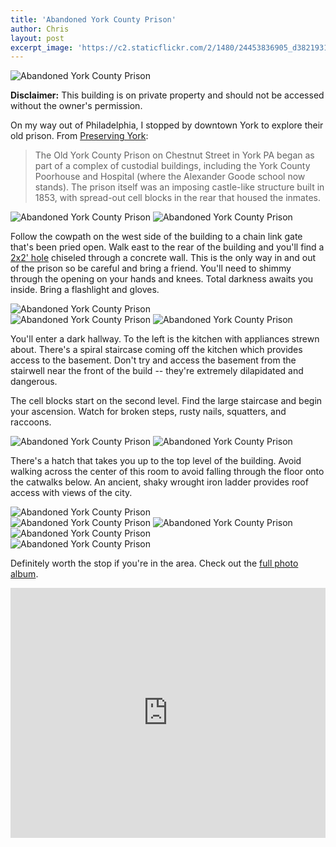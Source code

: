 ```yaml
---
title: 'Abandoned York County Prison'
author: Chris
layout: post
excerpt_image: 'https://c2.staticflickr.com/2/1480/24453836905_d382193138_k.jpg'
---
```


<div class="photos one">
  <img
    data-sizes="auto"
    data-src="https://c2.staticflickr.com/2/1480/24453836905_d382193138_k.jpg"
    data-srcset="https://c2.staticflickr.com/2/1480/24453836905_ce1f21bb3e_c.jpg 800w,
            https://c2.staticflickr.com/2/1480/24453836905_ce1f21bb3e_b.jpg 1024w,
            https://c2.staticflickr.com/2/1480/24453836905_d382193138_k.jpg 2048w"
    alt="Abandoned York County Prison"
    class="lazyload"
    data-action="zoom">
</div>

**Disclaimer:** This building is on private property and should not be accessed without the owner's permission.

On my way out of Philadelphia, I stopped by downtown York to explore their old prison. From [Preserving York](http://web.archive.org/web/20140215000751/http://www.preservingyork.com/2012/10/13/york-county-prison/):

> The Old York County Prison on Chestnut Street in York PA began as part of a complex of custodial buildings, including the York County Poorhouse and Hospital (where the Alexander Goode school now stands). The prison itself was an imposing castle-like structure built in 1853, with spread-out cell blocks in the rear that housed the inmates.

<div class="photos two">
  <img
    data-sizes="auto"
    data-src="https://c2.staticflickr.com/2/1623/23827025093_34b554fa0b_k.jpg"
    data-srcset="https://c2.staticflickr.com/2/1623/23827025093_5c86100c22_c.jpg 800w,
            https://c2.staticflickr.com/2/1623/23827025093_5c86100c22_b.jpg 1024w,
            https://c2.staticflickr.com/2/1623/23827025093_34b554fa0b_k.jpg 2048w"
    alt="Abandoned York County Prison"
    class="lazyload"
    data-action="zoom">
  <img
    data-sizes="auto"
    data-src="https://c2.staticflickr.com/2/1445/24453826225_b25b3de008_k.jpg"
    data-srcset="https://c2.staticflickr.com/2/1445/24453826225_43ff2ffcc0_c.jpg 800w,
            https://c2.staticflickr.com/2/1445/24453826225_43ff2ffcc0_b.jpg 1024w,
            https://c2.staticflickr.com/2/1445/24453826225_b25b3de008_k.jpg 2048w"
    alt="Abandoned York County Prison"
    class="lazyload"
    data-action="zoom">
</div>

Follow the cowpath on the west side of the building to a chain link gate that's been pried open. Walk east to the rear of the building and you'll find a [2x2' hole](https://www.flickr.com/photos/contolini/24158218160/in/album-72157663080530790/) chiseled through a concrete wall. This is the only way in and out of the prison so be careful and bring a friend. You'll need to shimmy through the opening on your hands and knees. Total darkness awaits  you inside. Bring a flashlight and gloves.

<div class="photos one">
  <img
    data-sizes="auto"
    data-src="https://c2.staticflickr.com/6/5791/22685659181_c678d4b17b_k.jpg"
    data-srcset="https://c2.staticflickr.com/6/5791/22685659181_b659b87190_c.jpg 800w,
            https://c2.staticflickr.com/6/5791/22685659181_b659b87190_b.jpg 1024w,
            https://c2.staticflickr.com/6/5791/22685659181_c678d4b17b_k.jpg 2048w"
    alt="Abandoned York County Prison"
    class="lazyload"
    data-action="zoom">
</div>

<div class="photos two">
  <img
    data-sizes="auto"
    data-src="https://c2.staticflickr.com/2/1516/24345474462_0894c7904e_k.jpg"
    data-srcset="https://c2.staticflickr.com/2/1516/24345474462_8ee1a020f3_c.jpg 800w,
            https://c2.staticflickr.com/2/1516/24345474462_8ee1a020f3_b.jpg 1024w,
            https://c2.staticflickr.com/2/1516/24345474462_0894c7904e_k.jpg 2048w"
    alt="Abandoned York County Prison"
    class="lazyload"
    data-action="zoom">
  <img
    data-sizes="auto"
    data-src="https://c2.staticflickr.com/2/1588/24345474902_c25c4c13cb_k.jpg"
    data-srcset="https://c2.staticflickr.com/2/1588/24345474902_f3131364b3_c.jpg 800w,
            https://c2.staticflickr.com/2/1588/24345474902_f3131364b3_b.jpg 1024w,
            https://c2.staticflickr.com/2/1588/24345474902_c25c4c13cb_k.jpg 2048w"
    alt="Abandoned York County Prison"
    class="lazyload"
    data-action="zoom">
</div>

You'll enter a dark hallway. To the left is the kitchen with appliances strewn about. There's a spiral staircase coming off the kitchen which provides access to the basement. Don't try and access the basement from the stairwell near the front of the build -- they're extremely dilapidated and dangerous.

The cell blocks start on the second level. Find the large staircase and begin your ascension. Watch for broken steps, rusty nails, squatters, and raccoons.

<div class="photos two">
  <img
    data-sizes="auto"
    data-src="https://c2.staticflickr.com/2/1556/24427568026_0d9f45acca_k.jpg"
    data-srcset="https://c2.staticflickr.com/2/1556/24427568026_63242ae83e_c.jpg 800w,
            https://c2.staticflickr.com/2/1556/24427568026_63242ae83e_b.jpg 1024w,
            https://c2.staticflickr.com/2/1556/24427568026_0d9f45acca_k.jpg 2048w"
    alt="Abandoned York County Prison"
    class="lazyload"
    data-action="zoom">
  <img
    data-sizes="auto"
    data-src="https://c2.staticflickr.com/2/1589/24081530579_6199fd41de_k.jpg"
    data-srcset="https://c2.staticflickr.com/2/1589/24081530579_9f41191426_c.jpg 800w,
            https://c2.staticflickr.com/2/1589/24081530579_9f41191426_b.jpg 1024w,
            https://c2.staticflickr.com/2/1589/24081530579_6199fd41de_k.jpg 2048w"
    alt="Abandoned York County Prison"
    class="lazyload"
    data-action="zoom">
</div>

There's a hatch that takes you up to the top level of the building. Avoid walking across the center of this room to avoid falling through the floor onto the catwalks below. An ancient, shaky wrought iron ladder provides roof access with views of the city.

<div class="photos one">
  <img
    data-sizes="auto"
    data-src="https://c2.staticflickr.com/2/1457/24371326561_a1c980901b_k.jpg"
    data-srcset="https://c2.staticflickr.com/2/1457/24371326561_f45f72bd72_c.jpg 800w,
            https://c2.staticflickr.com/2/1457/24371326561_f45f72bd72_b.jpg 1024w,
            https://c2.staticflickr.com/2/1457/24371326561_a1c980901b_k.jpg 2048w"
    alt="Abandoned York County Prison"
    class="lazyload"
    data-action="zoom">
</div>

<div class="photos two">
  <img
    data-sizes="auto"
    data-src="https://c2.staticflickr.com/2/1495/24371279711_7186210f69_k.jpg"
    data-srcset="https://c2.staticflickr.com/2/1495/24371279711_75361fdea5_c.jpg 800w,
            https://c2.staticflickr.com/2/1495/24371279711_75361fdea5_b.jpg 1024w,
            https://c2.staticflickr.com/2/1495/24371279711_7186210f69_k.jpg 2048w"
    alt="Abandoned York County Prison"
    class="lazyload"
    data-action="zoom">
  <img
    data-sizes="auto"
    data-src="https://c2.staticflickr.com/2/1507/23825525664_1d3d14420f_k.jpg"
    data-srcset="https://c2.staticflickr.com/2/1507/23825525664_60a054f5de_c.jpg 800w,
            https://c2.staticflickr.com/2/1507/23825525664_60a054f5de_b.jpg 1024w,
            https://c2.staticflickr.com/2/1507/23825525664_1d3d14420f_k.jpg 2048w"
    alt="Abandoned York County Prison"
    class="lazyload"
    data-action="zoom">
</div>

<div class="photos one">
  <img
    data-sizes="auto"
    data-src="https://c2.staticflickr.com/2/1658/24153755880_3c91f8e6ab_k.jpg"
    data-srcset="https://c2.staticflickr.com/2/1658/24153755880_823fe76f97_c.jpg 800w,
            https://c2.staticflickr.com/2/1658/24153755880_823fe76f97_b.jpg 1024w,
            https://c2.staticflickr.com/2/1658/24153755880_3c91f8e6ab_k.jpg 2048w"
    alt="Abandoned York County Prison"
    class="lazyload"
    data-action="zoom">
</div>

<div class="photos one">
  <img
    data-sizes="auto"
    data-src="https://c2.staticflickr.com/2/1695/24085982359_e48f1f1ce5_k.jpg"
    data-srcset="https://c2.staticflickr.com/2/1695/24085982359_e89e83b4d5_c.jpg 800w,
            https://c2.staticflickr.com/2/1695/24085982359_e89e83b4d5_b.jpg 1024w,
            https://c2.staticflickr.com/2/1695/24085982359_e48f1f1ce5_k.jpg 2048w"
    alt="Abandoned York County Prison"
    class="lazyload"
    data-action="zoom">
</div>

Definitely worth the stop if you're in the area. Check out the [full photo album](https://www.flickr.com/photos/contolini/albums/72157663080530790).

<div class="map">
  <iframe style="pointer-events:none; border:0;" src="https://www.google.com/maps/embed?pb=!1m14!1m12!1m3!1d791.9825401987101!2d-76.7234203268328!3d39.968114431357414!2m3!1f0!2f0!3f0!3m2!1i1024!2i768!4f13.1!5e1!3m2!1sen!2sus!4v1453180788398" width="100%" height="400" frameborder="0" style="border:0" allowfullscreen></iframe>
</div>
